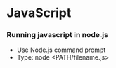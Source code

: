 # JavaScript
### Running javascript in node.js
* Use Node.js command prompt
* Type: node <PATH/filename.js>
